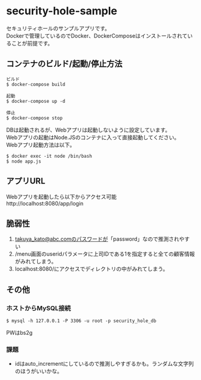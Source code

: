 # security-hole-sample
セキュリティホールのサンプルアプリです。  
Dockerで管理しているのでDocker、DockerComposeはインストールされていることが前提です。

## コンテナのビルド/起動/停止方法
```
ビルド
$ docker-compose build

起動
$ docker-compose up -d

停止
$ docker-compose stop
```  
DBは起動されるが、Webアプリは起動しないように設定しています。  
Webアプリの起動はNode.JSのコンテナに入って直接起動してください。   
Webアプリ起動方法は以下。 
```
$ docker exec -it node /bin/bash
$ node app.js
```

## アプリURL
Webアプリを起動したら以下からアクセス可能  
http://localhost:8080/app/login

## 脆弱性
1. takuya_kato@abc.comのパスワードが「password」なので推測されやすい
2. /menu画面のuseridパラメータに上司IDである1を指定すると全ての顧客情報がみれてしまう。
3. localhost:8080/にアクセスでディレクトリの中がみれてしまう。


## その他
### ホストからMySQL接続
```
$ mysql -h 127.0.0.1 -P 3306 -u root -p security_hole_db
```
PWはbs2g

### 課題
* idはauto_incrementにしているので推測しやすぎるかも。ランダムな文字列のほうがいいかな。